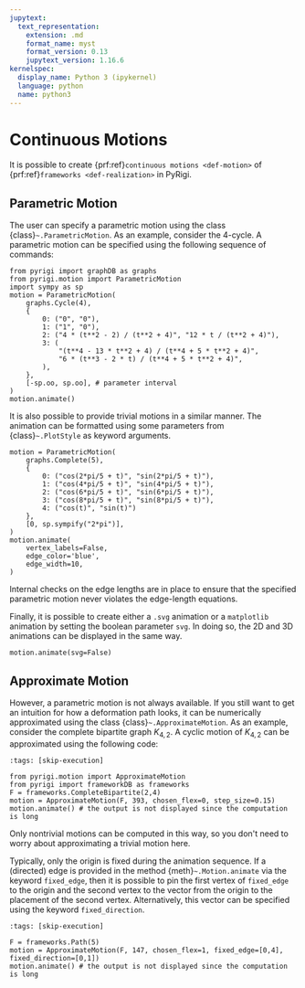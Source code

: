 ```yaml
---
jupytext:
  text_representation:
    extension: .md
    format_name: myst
    format_version: 0.13
    jupytext_version: 1.16.6
kernelspec:
  display_name: Python 3 (ipykernel)
  language: python
  name: python3
---
```


# Continuous Motions

It is possible to create {prf:ref}`continuous motions <def-motion>` of {prf:ref}`frameworks <def-realization>` in PyRigi.

## Parametric Motion

The user can specify a parametric motion using the class {class}`~.ParametricMotion`. 
As an example, consider the 4-cycle. A parametric motion can be specified
using the following sequence of commands:

```{code-cell} ipython3
from pyrigi import graphDB as graphs
from pyrigi.motion import ParametricMotion
import sympy as sp
motion = ParametricMotion(
    graphs.Cycle(4),
    {
        0: ("0", "0"),
        1: ("1", "0"),
        2: ("4 * (t**2 - 2) / (t**2 + 4)", "12 * t / (t**2 + 4)"),
        3: (
            "(t**4 - 13 * t**2 + 4) / (t**4 + 5 * t**2 + 4)",
            "6 * (t**3 - 2 * t) / (t**4 + 5 * t**2 + 4)",
        ),
    },
    [-sp.oo, sp.oo], # parameter interval
)
motion.animate()
```

It is also possible to provide trivial motions in a similar manner.
The animation can be formatted using some parameters from {class}`~.PlotStyle` as keyword arguments.

```{code-cell} ipython3
motion = ParametricMotion(
    graphs.Complete(5),
    {
        0: ("cos(2*pi/5 + t)", "sin(2*pi/5 + t)"),
        1: ("cos(4*pi/5 + t)", "sin(4*pi/5 + t)"),
        2: ("cos(6*pi/5 + t)", "sin(6*pi/5 + t)"),
        3: ("cos(8*pi/5 + t)", "sin(8*pi/5 + t)"),
        4: ("cos(t)", "sin(t)")
    },
    [0, sp.sympify("2*pi")],
)
motion.animate(
    vertex_labels=False,
    edge_color='blue',
    edge_width=10,
)
```

Internal checks on the edge lengths are in place to ensure that the specified parametric motion
never violates the edge-length equations. 

Finally, it is possible to create either a ``.svg`` animation or a ``matplotlib`` animation by
setting the boolean parameter ``svg``. In doing so, the 2D and 3D animations can be displayed
in the same way.

```{code-cell} ipython3
motion.animate(svg=False)
```

## Approximate Motion

However, a parametric motion is not always available. If you still want to get an
intuition for how a deformation path looks, it can be numerically approximated using
the class {class}`~.ApproximateMotion`. As an example, consider the complete bipartite graph $K_{4,2}$.
A cyclic motion of $K_{4,2}$ can be approximated using the following code:

```{code-cell} ipython3
:tags: [skip-execution]

from pyrigi.motion import ApproximateMotion
from pyrigi import frameworkDB as frameworks
F = frameworks.CompleteBipartite(2,4)
motion = ApproximateMotion(F, 393, chosen_flex=0, step_size=0.15)
motion.animate() # the output is not displayed since the computation is long
```

Only nontrivial motions can be computed in this way, so you don't need to worry about approximating a
trivial motion here.

Typically, only the origin is fixed during the animation sequence. If a (directed) edge is
provided in the method {meth}`~.Motion.animate` via the keyword `fixed_edge`, then it is possible to
pin the first vertex of `fixed_edge` to the origin and the second vertex to the vector from the origin
to the placement of the second vertex. Alternatively, this vector can be specified using the keyword
``fixed_direction``.

```{code-cell} ipython3
:tags: [skip-execution]

F = frameworks.Path(5)
motion = ApproximateMotion(F, 147, chosen_flex=1, fixed_edge=[0,4], fixed_direction=[0,1])
motion.animate() # the output is not displayed since the computation is long
```

